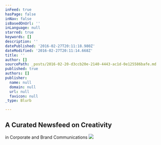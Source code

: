 ```yaml
---
inFeed: true
hasPage: false
inNav: false
isBasedOnUrl: ''
inLanguage: null
starred: true
keywords: []
description: ''
datePublished: '2016-02-27T20:11:18.980Z'
dateModified: '2016-02-27T20:11:14.668Z'
title: ''
author: []
sourcePath: _posts/2016-02-20-d3ccb20e-2140-4443-ac1d-0e125586bafe.md
published: true
authors: []
publisher:
  name: null
  domain: null
  url: null
  favicon: null
_type: Blurb

---
```

## A Curated Newsfeed on Creativity   
in Corporate and Brand Communications
![](https://the-grid-user-content.s3-us-west-2.amazonaws.com/426175b1-457d-430e-961a-bde589568a81.gif)